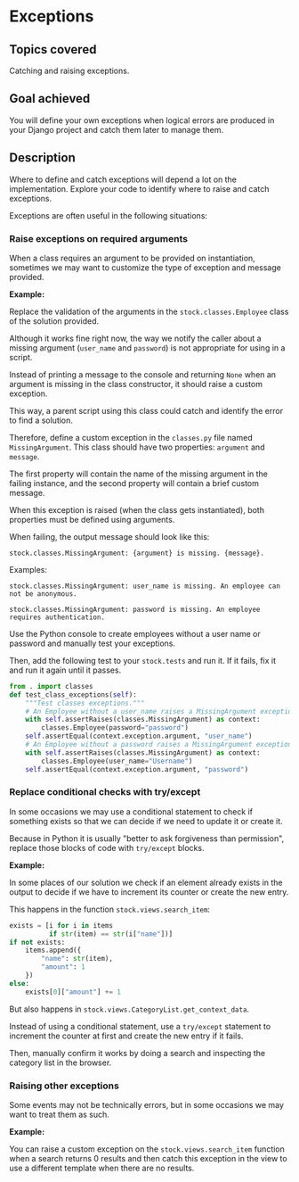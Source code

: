 # Exceptions

## Topics covered

Catching and raising exceptions.

## Goal achieved

You will define your own exceptions when logical errors are produced in your Django project and catch them later to manage them.

## Description

Where to define and catch exceptions will depend a lot on the implementation. Explore your code to identify where to raise and catch exceptions.

Exceptions are often useful in the following situations:

### Raise exceptions on required arguments

When a class requires an argument to be provided on instantiation, sometimes we may want to customize the type of exception and message provided.

**Example:**

Replace the validation of the arguments in the `stock.classes.Employee` class of the solution provided.

Although it works fine right now, the way we notify the caller about a missing argument (`user_name` and `password`) is not appropriate for using in a script.

Instead of printing a message to the console and returning `None` when an argument is missing in the class constructor, it should raise a custom exception.

This way, a parent script using this class could catch and identify the error to find a solution.

Therefore, define a custom exception in the `classes.py` file named `MissingArgument`. This class should have two properties: `argument` and `message`.

The first property will contain the name of the missing argument in the failing instance, and the second property will contain a brief custom message.

When this exception is raised (when the class gets instantiated), both properties must be defined using arguments.

When failing, the output message should look like this:

```
stock.classes.MissingArgument: {argument} is missing. {message}.
```
Examples:
```
stock.classes.MissingArgument: user_name is missing. An employee can not be anonymous.
```
```
stock.classes.MissingArgument: password is missing. An employee requires authentication.
```

Use the Python console to create employees without a user name or password and manually test your exceptions.

Then, add the following test to your `stock.tests` and run it. If it fails, fix it and run it again until it passes.

```python
from . import classes
def test_class_exceptions(self):
    """Test classes exceptions."""
    # An Employee without a user_name raises a MissingArgument exception
    with self.assertRaises(classes.MissingArgument) as context:
        classes.Employee(password="password")
    self.assertEqual(context.exception.argument, "user_name")
    # An Employee without a password raises a MissingArgument exception
    with self.assertRaises(classes.MissingArgument) as context:
        classes.Employee(user_name="Username")
    self.assertEqual(context.exception.argument, "password")
```

### Replace conditional checks with try/except

In some occasions we may use a conditional statement to check if something exists so that we can decide if we need to update it or create it.

Because in Python it is usually "better to ask forgiveness than permission", replace those blocks of code with `try/except` blocks.

**Example:**

In some places of our solution we check if an element already exists in the output to decide if we have to increment its counter or create the new entry.

This happens in the function `stock.views.search_item`:

```python
exists = [i for i in items
          if str(item) == str(i["name"])]
if not exists:
    items.append({
        "name": str(item),
        "amount": 1
    })
else:
    exists[0]["amount"] += 1
```

But also happens in `stock.views.CategoryList.get_context_data`.

Instead of using a conditional statement, use a `try/except` statement to increment the counter at first and create the new entry if it fails.

Then, manually confirm it works by doing a search and inspecting the category list in the browser.

### Raising other exceptions

Some events may not be technically errors, but in some occasions we may want to treat them as such.

**Example:**

You can raise a custom exception on the `stock.views.search_item` function when a search returns 0 results and then catch this exception in the view to use a different template when there are no results.
